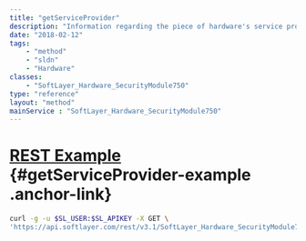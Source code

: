 ```yaml
---
title: "getServiceProvider"
description: "Information regarding the piece of hardware's service provider."
date: "2018-02-12"
tags:
    - "method"
    - "sldn"
    - "Hardware"
classes:
    - "SoftLayer_Hardware_SecurityModule750"
type: "reference"
layout: "method"
mainService : "SoftLayer_Hardware_SecurityModule750"
---
```


# [REST Example](#getServiceProvider-example) <a href="/article/rest/"><i class="fas fa-question"></i></a> {#getServiceProvider-example .anchor-link} 
```bash
curl -g -u $SL_USER:$SL_APIKEY -X GET \
'https://api.softlayer.com/rest/v3.1/SoftLayer_Hardware_SecurityModule750/{SoftLayer_Hardware_SecurityModule750ID}/getServiceProvider'
```
